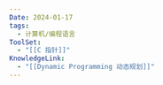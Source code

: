 ```yaml
---
Date: 2024-01-17
tags:
  - 计算机/编程语言
ToolSet:
  - "[[C 指针]]"
KnowledgeLink:
  - "[[Dynamic Programming 动态规划]]"
---
```


